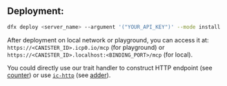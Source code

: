## Deployment: 
```bash
dfx deploy <server_name> --argument '("YOUR_API_KEY")' --mode install
```

After deployment on local network or playground, you can access it at: `https://<CANISTER_ID>.icp0.io/mcp` (for playground) or `https://<CANISTER_ID>.localhost:<BINDING_PORT>/mcp` (for local).

You could directly use our trait handler to construct HTTP endpoint (see [counter](./counter/)) or use [`ic-http`](https://github.com/ByteSmithLabs/ic-http) (see [adder](./adder/)).
